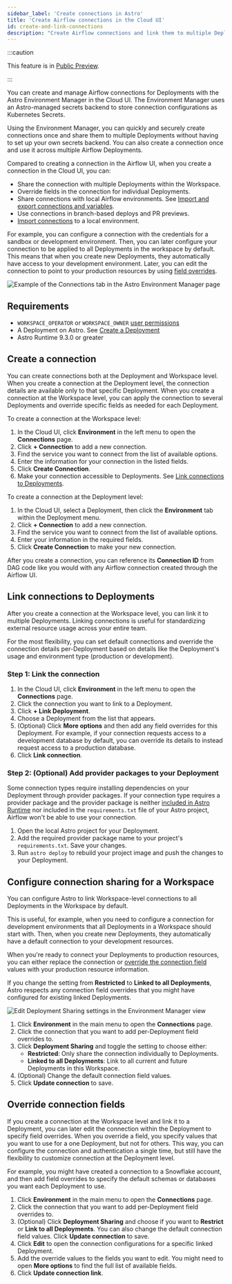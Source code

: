 ```yaml
---
sidebar_label: 'Create connections in Astro'
title: 'Create Airflow connections in the Cloud UI'
id: create-and-link-connections
description: "Create Airflow connections and link them to multiple Deployments in the Astro Environment Manager."
---
```


:::caution

This feature is in [Public Preview](feature-previews.md).

:::

You can create and manage Airflow connections for Deployments with the Astro Environment Manager in the Cloud UI. The Environment Manager uses an Astro-managed secrets backend to store connection configurations as Kubernetes Secrets.

Using the Environment Manager, you can quickly and securely create connections once and share them to multiple Deployments without having to set up your own secrets backend. You can also create a connection once and use it across multiple Airflow Deployments. 

Compared to creating a connection in the Airflow UI, when you create a connection in the Cloud UI, you can:

- Share the connection with multiple Deployments within the Workspace.
- Override fields in the connection for individual Deployments.
- Share connections with local Airflow environments. See [Import and export connections and variables](import-export-connections-variables.md#from-the-astro-cloud-ui).
- Use connections in branch-based deploys and PR previews.
- [Import connections](import-export-connections-variables.md) to a local environment.

For example, you can configure a connection with the credentials for a sandbox or development environment. Then, you can later configure your connection to be applied to all Deployments in the workspace by default. This means that when you create new Deployments, they automatically have access to your development environment. Later, you can edit the connection to point to your production resources by using [field overrides](#override-connection-fields).

![Example of the Connections tab in the Astro Environment Manager page](/img/docs/connections-env-mgmt.png)

## Requirements

- `WORKSPACE_OPERATOR` or `WORKSPACE_OWNER` [user permissions](user-permissions.md)
- A Deployment on Astro. See [Create a Deployment](create-deployment.md)
- Astro Runtime 9.3.0 or greater

## Create a connection

You can create connections both at the Deployment and Workspace level. When you create a connection at the Deployment level, the connection details are available only to that specific Deployment. When you create a connection at the Workspace level, you can apply the connection to several Deployments and override specific fields as needed for each Deployment. 

To create a connection at the Workspace level:

1. In the Cloud UI, click **Environment** in the left menu to open the **Connections** page.
2. Click **+ Connection** to add a new connection.
3. Find the service you want to connect from the list of available options.
5. Enter the information for your connection in the listed fields.
6. Click **Create Connection**.
7. Make your connection accessible to Deployments. See [Link connections to Deployments](#link-connections-to-deployments).

To create a connection at the Deployment level:

1. In the Cloud UI, select a Deployment, then click the **Environment** tab within the Deployment menu.
3. Click **+ Connection** to add a new connection.
4. Find the service you want to connect from the list of available options.
5. Enter your information in the required fields.
6. Click **Create Connection** to make your new connection.

After you create a connection, you can reference its **Connection ID** from DAG code like you would with any Airflow connection created through the Airflow UI.

## Link connections to Deployments

After you create a connection at the Workspace level, you can link it to multiple Deployments. Linking connections is useful for standardizing external resource usage across your entire team. 

For the most flexibility, you can set default connections and override the connection details per-Deployment based on details like the Deployment's usage and environment type (production or development).

### Step 1: Link the connection

1. In the Cloud UI, click **Environment** in the left menu to open the **Connections** page.
2. Click the connection you want to link to a Deployment.
3. Click **+ Link Deployment**.
4. Choose a Deployment from the list that appears.
5. (Optional) Click **More options** and then add any field overrides for this Deployment. For example, if your connection requests access to a development database by default, you can override its details to instead request access to a production database.
6. Click **Link connection**.

### Step 2: (Optional) Add provider packages to your Deployment

Some connection types require installing dependencies on your Deployment through provider packages. If your connection type requires a provider package and the provider package is neither [included in Astro Runtime](https://docs.astronomer.io/astro/runtime-image-architecture#provider-packages) nor included in the `requirements.txt` file of your Astro project, Airflow won't be able to use your connection. 

1. Open the local Astro project for your Deployment.
2. Add the required provider package name to your project's `requirements.txt`. Save your changes.
3. Run `astro deploy` to rebuild your project image and push the changes to your Deployment.

## Configure connection sharing for a Workspace

You can configure Astro to link Workspace-level connections to all Deployments in the Workspace by default. 

This is useful, for example, when you need to configure a connection for development environments that all Deployments in a Workspace should start with. Then, when you create new Deployments, they automatically have a default connection to your development resources.

When you're ready to connect your Deployments to production resources, you can either replace the connection or [override the connection field](#override-connection-fields) values with your production resource information.

If you change the setting from **Restricted** to **Linked to all Deployments**, Astro respects any connection field overrides that you might have configured for existing linked Deployments.

![Edit Deployment Sharing settings in the Environment Manager view](/img/docs/connection-restrict-link-all.png)

1. Click **Environment** in the main menu to open the **Connections** page.
2. Click the connection that you want to add per-Deployment field overrides to.
3. Click **Deployment Sharing** and toggle the setting to choose either:
    - **Restricted**: Only share the connection individually to Deployments.
    - **Linked to all Deployments**: Link to all current and future Deployments in this Workspace.
4. (Optional) Change the default connection field values.
5. Click **Update connection** to save.

## Override connection fields

If you create a connection at the Workspace level and link it to a Deployment, you can later edit the connection within the Deployment to specify field overrides. When you override a field, you specify values that you want to use for a one Deployment, but not for others. This way, you can configure the connection and authentication a single time, but still have the flexibility to customize connection at the Deployment level.

For example, you might have created a connection to a Snowflake account, and then add field overrides to specify the default schemas or databases you want each Deployment to use. 

1. Click **Environment** in the main menu to open the **Connections** page.
2. Click the connection that you want to add per-Deployment field overrides to.
3. (Optional) Click **Deployment Sharing** and choose if you want to **Restrict** or **Link to all Deployments**. You can also change the default connection field values. Click **Update connection** to save.
4. Click **Edit** to open the connection configurations for a specific linked Deployment.
5. Add the override values to the fields you want to edit. You might need to open **More options** to find the full list of available fields.
6. Click **Update connection link**.